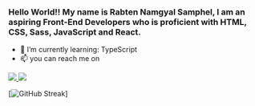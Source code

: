### Hello World!! My name is Rabten Namgyal Samphel, I am an aspiring Front-End Developers who is proficient with HTML, CSS, Sass, JavaScript and React.

- 🌱 I’m currently learning: TypeScript
- 📫 you can reach me on
<a href="https://www.linkedin.com/in/rabten-samphel-53171a1bb/">
   <img src='![twitter](https://user-images.githubusercontent.com/76475970/192119319-d678d0dc-6e5d-482a-9969-cb166f965393.svg))'/>
</a>

<a href="https://twitter.com/rabtensamphel">
   <img src="![linkedin (1)](https://user-images.githubusercontent.com/76475970/192119643-a88b0441-222a-4f55-bc07-35c9700e5ffc.png)" />
</a>


[![GitHub Streak](https://github-readme-streak-stats.herokuapp.com?user=rabtennamgyal&theme=soft-green)]
